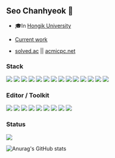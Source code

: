 ## **Seo Chanhyeok** 🙌

  - 🎓In [Hongik University](https://www.hongik.ac.kr)

  - [Current work](https://secret-poinsettia-750.notion.site/PROJECT-Popcorn-Overflow-63ca7aedab124ba5810db987559959c8)

  - [solved.ac](https://solved.ac/en/profile/popcorn1324) || [acmicpc.net](https://www.acmicpc.net/user/popcorn1324)

<!--  - Group leader of [📚English study](https://www.notion.so/38d6040d3fbf4dbc8efda84ee064e6c8?v=0ae62a920eb4480fb43e47fa4ac32129) -->

### Stack

<img src="https://img.shields.io/badge/React-61DAFB?style=flat-square&logo=React&logoColor=white"/> <img src="https://img.shields.io/badge/JavaScript-F7DF1E?style=flat-square&logo=JavaScript&logoColor=white"/> <img src="https://img.shields.io/badge/HTML5-E34F26?style=flat-square&logo=HTML5&logoColor=white"/> <img src="https://img.shields.io/badge/Node.js-339933?style=flat-square&logo=Node.js&logoColor=white"/> <img src="https://img.shields.io/badge/Express-000000?style=flat-square&logo=Express&logoColor=white"/> <img src="https://img.shields.io/badge/Python-3776AB?style=flat-square&logo=Python&logoColor=white"/> <img src="https://img.shields.io/badge/C-A8B9CC?style=flat-square&logo=C&logoColor=white"/> <img src="https://img.shields.io/badge/C++-00599C?style=flat-square&logo=C++&logoColor=white"/> <img src="https://img.shields.io/badge/CSS3-1572B6?style=flat-square&logo=CSS3&logoColor=white"/> <img src="https://img.shields.io/badge/jQuery-0769AD?style=flat-square&logo=jQuery&logoColor=white"/> <img src="https://img.shields.io/badge/Spring-6DB33F?style=flat-square&logo=Spring&logoColor=white"/> <img src="https://img.shields.io/badge/Spring Boot-6DB33F?style=flat-square&logo=Spring Boot&logoColor=white"/> <img src="https://img.shields.io/badge/Spring Security-6DB33F?style=flat-square&logo=Spring Security&logoColor=white"/> <img src="https://img.shields.io/badge/MySQL-4479A1?style=flat-square&logo=MySQL&logoColor=white"/>
              

### Editor / Toolkit

<img src="https://img.shields.io/badge/Notion-000000?style=flat-square&logo=Notion&logoColor=white"/> <img src="https://img.shields.io/badge/Visual Studio Code-007ACC?style=flat-square&logo=Visual Studio Code&logoColor=white"/> <img src="https://img.shields.io/badge/Visual Studio-5C2D91?style=flat-square&logo=Visual Studio&logoColor=white"/> <img src="https://img.shields.io/badge/IntelliJ IDEA-375BD2?style=flat-square&logo=IntelliJ IDEA&logoColor=white"/> <img src="https://img.shields.io/badge/WebStorm-22ADF6?style=flat-square&logo=WebStorm&logoColor=white"/> <img src="https://img.shields.io/badge/DataGrip-4B32C3?style=flat-square&logo=DataGrip&logoColor=white"/> <img src="https://img.shields.io/badge/PyCharm-F0D722?style=flat-square&logo=PyCharm&logoColor=white"/> <img src="https://img.shields.io/badge/CLion-167C80?style=flat-square&logo=CLion&logoColor=white"/> <img src="https://img.shields.io/badge/Postman-FF6C37?style=flat-square&logo=Postman&logoColor=white"/>


### Status

![](https://komarev.com/ghpvc/?username=mushroom1324&color=blue&label=PROFILE+VIEWS)

![Anurag's GitHub stats](https://github-readme-stats.vercel.app/api?username=mushroom1324&show_icons=true&theme=slateorange)

  <!--START_SECTION:waka
  [![willianrod's wakatime stats](https://github-readme-stats.vercel.app/api/wakatime?username=mushroom1324)](https://github.com/anuraghazra/github-readme-stats)
  END_SECTION:waka-->
